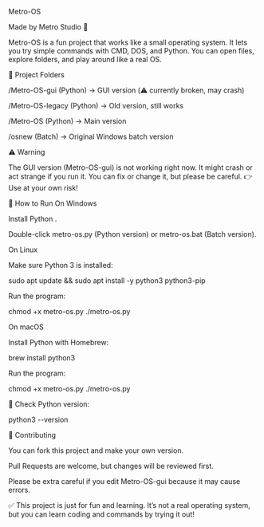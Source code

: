 Metro-OS

Made by Metro Studio 🙂

Metro-OS is a fun project that works like a small operating system.
It lets you try simple commands with CMD, DOS, and Python.
You can open files, explore folders, and play around like a real OS.

📂 Project Folders

/Metro-OS-gui (Python) → GUI version (⚠️ currently broken, may crash)

/Metro-OS-legacy (Python) → Old version, still works

/Metro-OS (Python) → Main version

/osnew (Batch) → Original Windows batch version

⚠️ Warning

The GUI version (Metro-OS-gui) is not working right now.
It might crash or act strange if you run it.
You can fix or change it, but please be careful.
👉 Use at your own risk!

🚀 How to Run
On Windows

Install Python
.

Double-click metro-os.py (Python version) or metro-os.bat (Batch version).

On Linux

Make sure Python 3 is installed:

sudo apt update && sudo apt install -y python3 python3-pip


Run the program:

chmod +x metro-os.py
./metro-os.py

On macOS

Install Python with Homebrew:

brew install python3


Run the program:

chmod +x metro-os.py
./metro-os.py


📌 Check Python version:

python3 --version

🤝 Contributing

You can fork this project and make your own version.

Pull Requests are welcome, but changes will be reviewed first.

Please be extra careful if you edit Metro-OS-gui because it may cause errors.

✅ This project is just for fun and learning.
It’s not a real operating system, but you can learn coding and commands by trying it out!
